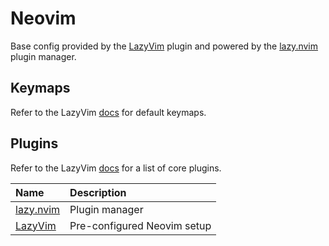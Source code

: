 # Neovim

Base config provided by the [LazyVim](https://github.com/LazyVim/LazyVim) plugin and powered by the [lazy.nvim](https://github.com/folke/lazy.nvim) plugin manager.

## Keymaps

Refer to the LazyVim [docs](https://www.lazyvim.org/keymaps) for default keymaps.

## Plugins

Refer to the LazyVim [docs](https://www.lazyvim.org/plugins) for a list of core plugins.

| Name                                            | Description                 |
| :---------------------------------------------- | :-------------------------- |
| [lazy.nvim](https://github.com/folke/lazy.nvim) | Plugin manager              |
| [LazyVim](https://github.com/LazyVim/LazyVim)   | Pre-configured Neovim setup |
